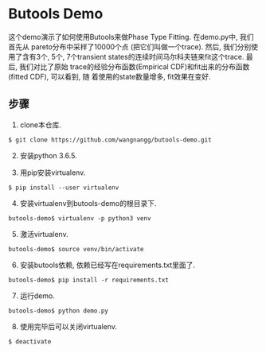 # Butools Demo

这个demo演示了如何使用Butools来做Phase Type Fitting. 在demo.py中, 我们首先从
pareto分布中采样了10000个点 (把它们叫做一个trace). 然后, 我们分别使用了含有3个,
5个, 7个transient states的连续时间马尔科夫链来fit这个trace. 最后, 我们对比了原始
trace的经验分布函数(Empirical CDF)和fit出来的分布函数(fitted CDF), 可以看到, 随
着使用的state数量增多, fit效果在变好.

## 步骤

1. clone本仓库.

```
$ git clone https://github.com/wangnangg/butools-demo.git
```

2. 安装python 3.6.5.

3. 用pip安装virtualenv.

```
$ pip install --user virtualenv
```

4. 安装virtualenv到butools-demo的根目录下.

```
butools-demo$ virtualenv -p python3 venv
```

5. 激活virtualenv.

```
butools-demo$ source venv/bin/activate
```

6. 安装butools依赖, 依赖已经写在requirements.txt里面了.

```
butools-demo$ pip install -r requirements.txt
```

7. 运行demo.

```
butools-demo$ python demo.py
```

8. 使用完毕后可以关闭virtualenv.

```
$ deactivate
```



